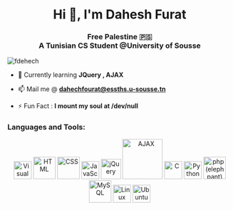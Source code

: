 <h1 align="center">Hi 👋, I'm Dahesh Furat</h1>
<h3 align="center">Free Palestine 🇵🇸 </br> A Tunisian CS Student @University of Sousse</h3>
<p align="left"> <img src="https://komarev.com/ghpvc/?username=fdehech&label=Visitors&color=f7021b&style=plastic" alt="fdehech" /> </p>

- 🌱 Currently learning **JQuery , AJAX**

- 📫 Mail me @ **dahechfourat@essths.u-sousse.tn**

- ⚡ Fun Fact : **I mount my soul at /dev/null**


<h3 align="left">Languages and Tools:</h3>
<div align="center">
	<img width="40" src="https://user-images.githubusercontent.com/25181517/192108891-d86b6220-e232-423a-bf5f-90903e6887c3.png" alt="Visual Studio Code" title="Visual Studio Code"/>
	<img width="50" src="https://user-images.githubusercontent.com/25181517/192158954-f88b5814-d510-4564-b285-dff7d6400dad.png" alt="HTML" title="HTML"/>
	<img width="50" src="https://user-images.githubusercontent.com/25181517/183898674-75a4a1b1-f960-4ea9-abcb-637170a00a75.png" alt="CSS" title="CSS"/>
	<img width="40" src="https://user-images.githubusercontent.com/25181517/117447155-6a868a00-af3d-11eb-9cfe-245df15c9f3f.png" alt="JavaScript" title="JavaScript"/>
  	<img width="45" src="https://camo.githubusercontent.com/24a970aef23ee8a44369f2cc0820d2b0f7b541b397769db31d6fc191b0b3bc41/68747470733a2f2f63646e2e6a7364656c6976722e6e65742f67682f64657669636f6e732f64657669636f6e2f69636f6e732f6a71756572792f6a71756572792d6f726967696e616c2e737667" alt="jQuery" title="jQuery"/>
	<img width="90" src="https://upload.wikimedia.org/wikipedia/commons/a/a1/AJAX_logo_by_gengns.svg" alt="AJAX" title="AJAX"/>
	<img width="40" src="https://user-images.githubusercontent.com/25181517/192106070-46255bcf-65e6-4c6b-a296-bf8d0d8fb2a7.png" alt="C" title="C"/>
	<img width="40" src="https://user-images.githubusercontent.com/25181517/183423507-c056a6f9-1ba8-4312-a350-19bcbc5a8697.png" alt="Python" title="Python"/>
	<img width="50" src="https://github.com/marwin1991/profile-technology-icons/assets/76662862/dbbc299a-8356-45e4-9d2e-a6c21b4569cf" alt="php (elephpant)" title="php (elephpant)"/>
	<img width="50" src="https://user-images.githubusercontent.com/25181517/183896128-ec99105a-ec1a-4d85-b08b-1aa1620b2046.png" alt="MySQL" title="MySQL"/>
	<img width="40" src="https://github.com/marwin1991/profile-technology-icons/assets/76662862/2481dc48-be6b-4ebb-9e8c-3b957efe69fa" alt="Linux" title="Linux"/>
	<img width="40" src="https://user-images.githubusercontent.com/25181517/186884153-99edc188-e4aa-4c84-91b0-e2df260ebc33.png" alt="Ubuntu" title="Ubuntu"/>
</div>





